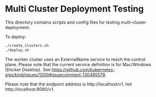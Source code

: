 # Multi Cluster Deployment Testing

This directory contains scripts and config files for testing multi-cluster deployment.

To deploy:

```bash
./create_clusters.sh
./deploy.sh
```

The worker cluster uses an ExternalName service to reach the control plane.
Please note that the current service definition is for Mac/Windows (Docker Desktop).
See https://github.com/kubernetes-sigs/kind/issues/1200#issuecomment-130485579.

Please note that the endpoint address is http://localhost/v1, not http://localhost:8080/v1.

